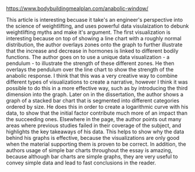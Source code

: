 https://www.bodybuildingmealplan.com/anabolic-window/

This article is interesting becuase it take's an engineer's perspective into the science of weightlifting, and uses powerful data visulaization to debunk weightlifting myths and make it's argument. The first visualization is interesting because on top of showing a line chart with a roughly normal distribution, the author overlays zones onto the graph to further illustrate that the increase and decrease in hormones is linked to different bodily functions. The author goes on to use a unique data visualization - a pendulum - to illustrate the strength of these different zones. He then overlays the pendulum over the line chart to show the strength of the anabolic response. I think that this was a very creative way to combine different types of visualizations to create a narrative, however I think it was possible to do this in a more effective way, such as by introducing the third dimension into the graph. Later on in the dissertation, the author shows a graph of a stacked bar chart that is segmented into different categories ordered by size. He does this in order to create a logarithmic curve with his data, to show that the initial factor contribute much more of an impact than the succeeding ones. Elsewhere in the page, the author points out many areas where previous studies failed in their coverage of the subject, and highlights the key takeaways of his data. This helps to show why the data behind his graphs is effective, because the visualizations are only good when the material supporting them is proven to be correct. In addition, the authors usage of simple bar charts throughout the essay is amazing, because although bar charts are simple graphs, they are very useful to convey simple data and lead to fast conclusions in the reader.